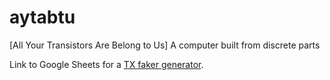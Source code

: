 # aytabtu
[All Your Transistors Are Belong to Us]
A computer built from discrete parts


Link to Google Sheets for a [TX faker generator](https://docs.google.com/spreadsheets/d/1nLxUwCidM7_CYKXSP2XA_T4spadFk9zQSKAtxVXUBSM/edit?usp=sharing).

